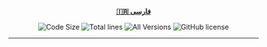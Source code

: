 <div align="center">

[**🇮🇷 فارسی**](.github/README/fa.md)
</div>

<p align="center">
    <img src="https://img.shields.io/github/languages/code-size/robonamari/Hadith?style=flat" alt="Code Size">
    <img src="https://tokei.rs/b1/github/robonamari/Hadith?style=flat" alt="Total lines">
    <img src="https://img.shields.io/badge/all%20languages-all%20Versions-blue" alt="All Versions">
    <img src="https://img.shields.io/github/license/robonamari/Hadith" alt="GitHub license">
</p>

---
